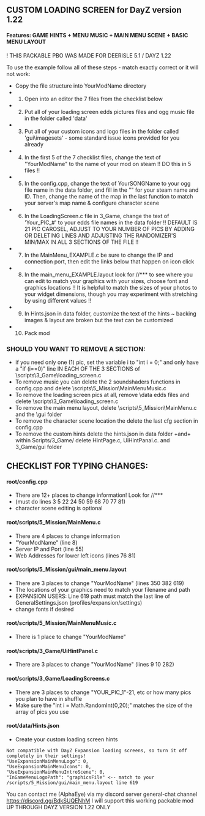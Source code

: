 ## CUSTOM LOADING SCREEN for DayZ version 1.22 
#### Features: GAME HINTS + MENU MUSIC + MAIN MENU SCENE + BASIC MENU LAYOUT
! THIS PACKABLE PBO WAS MADE FOR DEERISLE 5.1 / DAYZ 1.22

To use the example follow all of these steps - match exactly correct or it will not work:

* Copy the file structure into YourModName directory
* 1. Open into an editor the 7 files from the checklist below
* 2. Put all of your loading screen edds pictures files and ogg music file in the folder called 'data'
* 3. Put all of your custom icons and logo files in the folder called 'gui\imagesets' - some standard issue icons provided for you already
* 4. In the first 5 of the 7 checklist files, change the text of "YourModName" to the name of your mod on steam !! DO this in 5 files !!
* 5. In the config.cpp, change the text of YourSONGName to your ogg file name in the data folder, and fill in the "" for your steam name and ID. Then, change the name of the map in the last function to match your server's map name & configure character scene
* 6. In the LoadingScreen.c file in 3_Game, change the text of 'Your_PIC_#' to your edds file names in the data folder !! DEFAULT IS 21 PIC CAROSEL, ADJUST TO YOUR NUMBER OF PICS BY ADDING OR DELETING LINES AND ADJUSTING THE RANDOMIZER'S MIN/MAX IN ALL 3 SECTIONS OF THE FILE !!
* 7. In the MainMenu_EXAMPLE.c be sure to change the IP and connection port, then edit the links below that happen on icon click
* 8. In the main_menu_EXAMPLE.layout look for //*** to see where you can edit to match your graphics with your sizes, choose font and graphics locations !! It is helpful to match the sizes of your photos to your widget dimensions, though you may experiment with stretching by using different values !!
* 9. In Hints.json in data folder, customize the text of the hints ~ backing images & layout are broken but the text can be customized
* 10. Pack mod

### SHOULD YOU WANT TO REMOVE A SECTION:
* if you need only one (1) pic, set the variable i to "int i = 0;" and only have a "if (i==0)" line IN EACH OF THE 3 SECTIONS of \scripts\3_Game\loading_screen.c
* To remove music you can delete the 2 soundshaders functions in config.cpp and delete \scripts\5_Mission\MainMenuMusic.c
* To remove the loading screen pics at all, remove \data edds files and delete \scripts\3_Game\loading_screen.c
* To remove the main menu layout, delete \scripts\5_Mission\MainMenu.c and the \gui folder
* To remove the character scene location the delete the last cfg section in config.cpp
* To remove the custom hints delete the hints.json in data folder +and+ within Scripts/3_Game/ delete HintPage.c, UiHintPanal.c. and 3_Game/gui folder

## CHECKLIST FOR TYPING CHANGES:
#### root/config.cpp
* There are 12+ places to change information! Look for //*** 
* (must do lines 3 5 22 24 50 59 68 70 77 81)
* character scene editing is optional

#### root/scripts/5_Mission/MainMenu.c
* There are 4 places to change information
* "YourModName" (line 8)
* Server IP and Port (line 55)
* Web Addresses for lower left icons (lines 76 81)

#### root/scripts/5_Mission/gui/main_menu.layout
* There are 3 places to change "YourModName" (lines 350 382 619) 
* The locations of your graphics need to match your filename and path
* EXPANSION USERS: Line 619 path must match the last line of GeneralSettings.json (profiles/expansion/settings)
* change fonts if desired

#### root/scripts/5_Mission/MainMenuMusic.c
* There is 1 place to change "YourModName"

#### root/scripts/3_Game/UiHintPanel.c
* There are 3 places to change "YourModName" (lines 9 10 282)

#### root/scripts/3_Game/LoadingScreens.c
* There are 3 places to change "YOUR_PIC_1"-21, etc or how many pics you plan to have in shuffle
* Make sure the "int i = Math.RandomInt(0,20);" matches the size of the array of pics you use

#### root/data/Hints.json
* Create your custom loading screen hints

~~~~
Not compatible with DayZ Expansion loading screens, so turn it off completely in their settings!
"UseExpansionMainMenuLogo": 0,
"UseExpansionMainMenuIcons": 0,
"UseExpansionMainMenuIntroScene": 0,
"InGameMenuLogoPath": "graphicsFile" <-- match to your /scripts/5_Mission/gui/main_menu.layout line 619
~~~~
You can contact me (AlphaEye) via my discord server general-chat channel https://discord.gg/BdkSUQENhM
I will support this working packable mod UP THROUGH DAYZ VERSION 1.22 ONLY